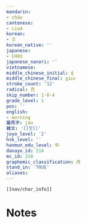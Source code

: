 ```yaml
---
mandarin:
- cháo
cantonese:
- ciu4
korean:
- 조
korean_native: ''
japanese:
- CHOU
japanese_nanori: ''
vietnamese:
middle_chinese_initial: ɖ
middle_chinese_final: ɣiᴇu
stroke_count: '12'
radical: 月
skip_number: 1-8-4
grade_level: 1
pos: ''
english:
- morning
羅馬字: jau
韓文: '[[잣]]'
joyo_level: '2'
hsk_level: ''
hanmun_edu_level: 中
danayo_id: 214
mc_id: 210
graphemic_classification: 舟
stand_in: 'TRUE'
aliases:
---
```

```meta-bind-embed
[[nav/char_info]]
```

# Notes
